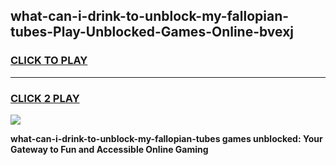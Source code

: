 
## what-can-i-drink-to-unblock-my-fallopian-tubes-Play-Unblocked-Games-Online-bvexj
<h3>
<a href="https://premium76.site?title=what-can-i-drink-to-unblock-my-fallopian-tubes&ref=25A">CLICK TO PLAY</a></h3>
<hr>

<h3>
<a href="https://premium76.site?title=what-can-i-drink-to-unblock-my-fallopian-tubes&ref=25A">CLICK 2 PLAY</a>
  
</h3>

<a href="https://premium76.site?title=what-can-i-drink-to-unblock-my-fallopian-tubes&ref=25A"><img src="https://clearcache.store/games.png"></a>


**what-can-i-drink-to-unblock-my-fallopian-tubes games unblocked: Your Gateway to Fun and Accessible Online Gaming**

